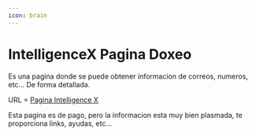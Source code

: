 ```yaml
---
icon: brain
---
```


# IntelligenceX Pagina Doxeo

Es una pagina donde se puede obtener informacion de correos, numeros, etc... De forma detallada.

URL = [Pagina Intelligence X](https://intelx.io)

Esta pagina es de pago, pero la informacion esta muy bien plasmada, te proporciona links, ayudas, etc...
